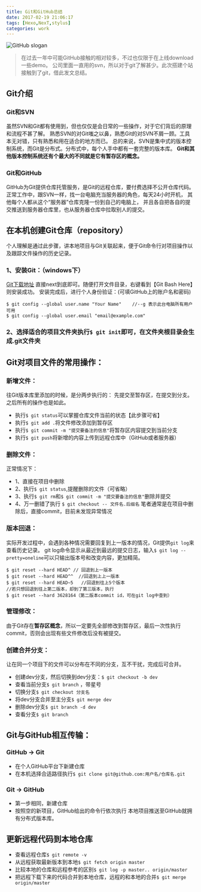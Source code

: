 ```yaml
---
title: Git和GitHub总结
date: 2017-02-19 21:06:17
tags: [Hexo,NexT,stylus]
categories: work
---
```

![GitHub slogan](/images/github_banner.jpg)

<!-- more -->

> 在过去一年中可能GitHub接触的相对较多，不过也仅限于在上线download一些demo。
公司里面一直用的svn，所以对于git了解甚少。此次搭建个站接触到了git，借此发文总结。

## Git介绍
### Git和SVN
虽然SVN和Git都有使用到，但也仅仅是会日常的一些操作，对于它们背后的原理和流程不甚了解。
熟悉SVN的对Git嗤之以鼻，熟悉Git的对SVN不屑一顾。工具本无对错，只有熟悉和用在适合的地方而已。
总的来说，SVN是集中式的版本控制系统，而Git是分布式。分布式中，每个人手中都有一套完整的版本库。
**Git和其他版本控制系统还有个最大的不同就是它有暂存区的概念。**

### Git和GitHub
GitHub为Git提供仓库托管服务，是Git的远程仓库，要付费选择不公开仓库代码。
正常工作中，跟SVN一样，找一台电脑充当服务器的角色，每天24小时开机，
其他每个人都从这个“服务器”仓库克隆一份到自己的电脑上，
并且各自把各自的提交推送到服务器仓库里，也从服务器仓库中拉取别人的提交。


## 在本机创建Git仓库（repository）
个人理解是通过此步骤，讲本地项目与Git关联起来，便于Git命令行对项目操作以及跟踪文件操作的历史记录。
### 1、安装Git：（windows下）
[Git下载地址](https://git-for-windows.github.io)
直接next到底即可。随便打开文件目录，右键看到【Git Bash Here】则安装成功。
安装完成后，进行个人身份验证：(可填GitHub上的账户名和密码)
```
$ git config --global user.name "Your Name"    //--g 表示此台电脑所有用户可用
$ git config --global user.email "email@example.com"
```
### 2、选择适合的项目文件夹执行`$ git init`即可，在文件夹根目录会生成.git文件夹


## Git对项目文件的常用操作：
### 新增文件：
往Git版本库里添加的时候，是分两步执行的：
先提交至暂存区，在提交到分支。之后所有的操作也是如此。
- 执行`$ git status`可以掌握仓库文件当前的状态【此步骤可省】
- 执行`$ git add .`将文件修改添加到暂存区
- 执行`$ git commit -m "提交要备注的信息"`将暂存区内容提交到当前分支
- 执行`$ git push`将新增的内容上传到远程仓库中（GitHub或者服务器）

### 删除文件：
正常情况下：
- 1、直接在项目中删除
- 2、执行`$ git status`,提醒删除的文件（可省略）
- 3、执行`$ git rm`和`$ git commit -m "提交要备注的信息"`删除并提交
- 4、万一删错了执行 `$ git checkout -- 文件名.后缀名`
笔者通常是在项目中删除后，直接commit，目前未发现异常情况

### 版本回退：
实际开发过程中，会遇到各种情况需要回复到上一版本的情况，Git提供`git log`来查看历史记录。
git log命令显示从最近到最远的提交日志，输入`$ git log --pretty=oneline`可以只输出版本号和改变内容，更加精简。
```
$ git reset --hard HEAD^ // 回退到上一版本
$ git reset --hard HEAD^^  //回退到上上一版本
$ git reset --hard HEAD~5   //回退到往上5个版本
//若只想回退到往上第二版本，却到了第三版本，执行
$ git reset --hard 3628164（第二版本commit id，可在git log中查到）
```
### 管理修改：
由于Git存在**暂存区概念**，所以一定要先全部修改到暂存区，最后一次性执行commit，否则会出现有些文件修改后没有被提交。

### 创建合并分支：
让在同一个项目下的文件可以分布在不同的分支，互不干扰，完成后可合并。
- 创建dev分支，然后切换到dev分支：`$ git checkout -b dev`
- 查看当前分支`$ git branch` ，带星号
- 切换分支`$ git checkout 分支名`
- 将dev分支合并至主分支`$ git merge dev`
- 删除dev分支`$ git branch -d dev`
- 查看分支`$ git branch`


## Git与GitHub相互传输：
### GitHub → Git
- 在个人GitHub平台下新建仓库
- 在本机选择合适路径执行`$ git clone git@github.com:用户名/仓库名.git`

### Git → GitHub
- 第一步相同，新建仓库
- 按照空的新项目，GitHub给出的命令行依次执行
本地项目推送至GitHub就拥有分布式版本库。

## 更新远程代码到本地仓库
- 查看远程仓库`$ git remote -v`
- 从远程获取最新版本到本地`$ git fetch origin master`
- 比较本地的仓库和远程参考的区别`$ git log -p master.. origin/master`
- 把远程下载下来的代码合并到本地仓库，远程的和本地的合并`$ git merge origin/master`